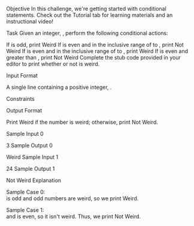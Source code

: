 Objective
In this challenge, we're getting started with conditional statements. Check out the Tutorial tab for learning materials and an instructional video!

Task
Given an integer, , perform the following conditional actions:

If is odd, print Weird
If is even and in the inclusive range of to , print Not Weird
If is even and in the inclusive range of to , print Weird
If is even and greater than , print Not Weird
Complete the stub code provided in your editor to print whether or not is weird.

Input Format

A single line containing a positive integer, .

Constraints

Output Format

Print Weird if the number is weird; otherwise, print Not Weird.

Sample Input 0

3
Sample Output 0

Weird
Sample Input 1

24
Sample Output 1

Not Weird
Explanation

Sample Case 0:  
 is odd and odd numbers are weird, so we print Weird.

Sample Case 1:  
 and is even, so it isn't weird. Thus, we print Not Weird.
